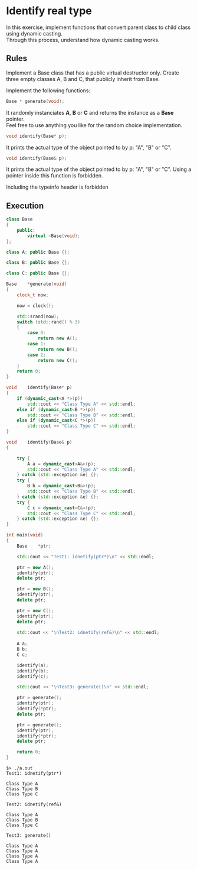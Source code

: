 #  Identify real type
In this exercise, implement functions that convert parent class to child class using dynamic casting.   
Through this process, understand how dynamic casting works.   

## Rules
Implement a Base class that has a public virtual destructor only. Create three empty classes A, B and C, that publicly inherit from Base.

Implement the following functions:
   
```cpp
Base * generate(void);
```
It randomly instanciates **A**, **B** or **C** and returns the instance as a **Base** pointer.   
Feel free to use anything you like for the random choice implementation.   
   
```cpp
void identify(Base* p);
```
It prints the actual type of the object pointed to by p: "A", "B" or "C".   
   
```cpp
void identify(Base& p);
```
It prints the actual type of the object pointed to by p: "A", "B" or "C". Using a pointer inside this function is forbidden.   

Including the typeinfo header is forbidden

## Execution
```cpp
class Base
{
	public:
		virtual ~Base(void);
};

class A: public Base {};

class B: public Base {};

class C: public Base {};
```
```cpp
Base	*generate(void)
{
	clock_t	now;

	now = clock();

	std::srand(now);
	switch (std::rand() % 3)
	{
		case 0:
			return new A();
		case 1:
			return new B();
		case 2:
			return new C();
	}
	return 0;
}

void	identify(Base* p)
{
	if (dynamic_cast<A *>(p))
		std::cout << "Class Type A" << std::endl;
	else if (dynamic_cast<B *>(p))
		std::cout << "Class Type B" << std::endl;
	else if (dynamic_cast<C *>(p))
		std::cout << "Class Type C" << std::endl;
}

void	identify(Base& p)
{

	try {
		A a = dynamic_cast<A&>(p);
		std::cout << "Class Type A" << std::endl;
	} catch (std::exception &e) {};
	try {
		B b = dynamic_cast<B&>(p);
		std::cout << "Class Type B" << std::endl;
	} catch (std::exception &e) {};
	try {
		C c = dynamic_cast<C&>(p);
		std::cout << "Class Type C" << std::endl;
	} catch (std::exception &e) {};
}

int main(void)
{
	Base	*ptr;

	std::cout << "Test1: idnetify(ptr*)\n" << std::endl;

	ptr = new A();
	identify(ptr);
	delete ptr;

	ptr = new B();
	identify(ptr);
	delete ptr;

	ptr = new C();
	identify(ptr);
	delete ptr;
	
	std::cout << "\nTest2: idnetify(ref&)\n" << std::endl;
	
	A a;
	B b;
	C c;

	identify(a);
	identify(b);
	identify(c);

	std::cout << "\nTest3: generate()\n" << std::endl;

	ptr = generate();
	identify(ptr);
	identify(*ptr);
	delete ptr;

	ptr = generate();
	identify(ptr);
	identify(*ptr);
	delete ptr;

	return 0;
}
```
```
$> ./a.out
Test1: idnetify(ptr*)

Class Type A
Class Type B
Class Type C

Test2: idnetify(ref&)

Class Type A
Class Type B
Class Type C

Test3: generate()

Class Type A
Class Type A
Class Type A
Class Type A
```
